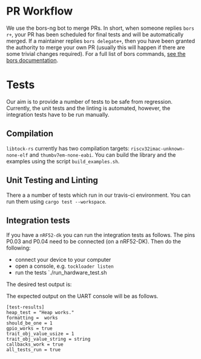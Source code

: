 # PR Workflow

We use the bors-ng bot to merge PRs. In short, when someone replies `bors r+`,
your PR has been scheduled for final tests and will be automatically merged. If
a maintainer replies `bors delegate+`, then you have been granted the authority
to merge your own PR (usually this will happen if there are some trivial
changes required). For a full list of bors commands,
[see the bors documentation](https://bors.tech/documentation/).

# Tests

Our aim is to provide a number of tests to be safe from regression. Currently,
the unit tests and the linting is automated, however, the integration tests
have to be run manually.

## Compilation

`libtock-rs` currently has two compilation targets: `riscv32imac-unknown-none-elf`
and `thumbv7em-none-eabi`. You can build the library and the examples
using the script `build_examples.sh`.

## Unit Testing and Linting

There a a number of tests which run in our travis-ci environment. You can run them
using `cargo test --workspace`.

## Integration tests

If you have a `nRF52-dk` you can run the integration tests as follows.
The pins P0.03 and P0.04 need to be connected (on a nRF52-DK). Then do the following:

- connect your device to your computer
- open a console, e.g. `tockloader listen`
- run the tests `./run_hardware_test.sh

The desired test output is:

The expected output on the UART console will be as follows.

```
[test-results]
heap_test = "Heap works."
formatting =  works
should_be_one = 1
gpio_works = true
trait_obj_value_usize = 1
trait_obj_value_string = string
callbacks_work = true
all_tests_run = true
```
